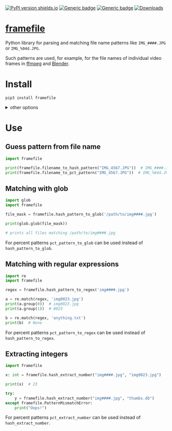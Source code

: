 [![PyPI version shields.io](https://img.shields.io/pypi/v/framefile.svg)](https://pypi.python.org/pypi/framefile/)
[![Generic badge](https://img.shields.io/badge/Python-3.7+-blue.svg)](#)
[![Generic badge](https://img.shields.io/badge/Tested_on-Windows%20|%20Linux-blue.svg)](#)
[![Downloads](https://pepy.tech/badge/framefile/month)](https://pepy.tech/project/framefile)

# [framefile](https://github.com/rtmigo/framefile_py#readme)

Python library for parsing and matching file name patterns like `IMG_####.JPG` or 
`IMG_%04d.JPG`.

Such patterns are used, for example, for the file names of individual video
frames in  [ffmpeg](https://www.ffmpeg.org/)
and [Blender](https://www.blender.org/).

# Install

```
pip3 install framefile
```

<details>
<summary>other options</summary>

#### Install pre-release from GitHub:
```
pip3 install git+https://github.com/rtmigo/framefile_py@staging#egg=framefile
```

</details>

# Use

## Guess pattern from file name

```python
import framefile

print(framefile.filename_to_hash_pattern("IMG_4567.JPG"))  # IMG_####.JPG
print(framefile.filename_to_pct_pattern("IMG_4567.JPG"))  # IMG_%04d.JPG
```



## Matching with glob

```python
import glob
import framefile

file_mask = framefile.hash_pattern_to_glob('/path/to/img####.jpg')

print(glob.glob(file_mask))

# prints all files matching /path/to/img####.jpg
```

For percent patterns `pct_pattern_to_glob` can be used instead of `hash_pattern_to_glob`.

## Matching with regular expressions

```python
import re
import framefile

regex = framefile.hash_pattern_to_regex('img####.jpg')

a = re.match(regex, 'img0023.jpg')
print(a.group(0))  # img0023.jpg
print(a.group(1))  # 0023

b = re.match(regex, 'anything.txt')
print(b)  # None
```

For percent patterns `pct_pattern_to_regex` can be used instead of `hash_pattern_to_regex`.

## Extracting integers

```python
import framefile

x: int = framefile.hash_extract_number("img####.jpg", "img0023.jpg")

print(x)  # 23

try:
    y = framefile.hash_extract_number("img####.jpg", "thumbs.db")
except framefile.PatternMismatchError:
    print("Oops!")
```

For percent patterns `pct_extract_number` can be used instead of `hash_extract_number`.

